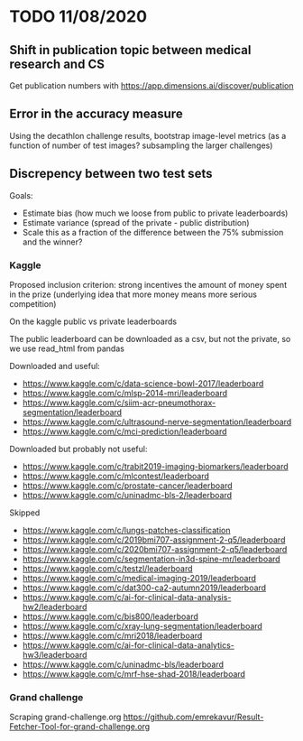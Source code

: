 
# TODO 11/08/2020

## Shift in publication topic between medical research and CS

Get publication numbers with https://app.dimensions.ai/discover/publication


## Error in the accuracy measure

Using the decathlon challenge results, bootstrap image-level metrics (as
a function of number of test images? subsampling the larger challenges)


## Discrepency between two test sets

Goals:
- Estimate bias (how much we loose from public to private leaderboards)
- Estimate variance (spread of the private - public distribution)
- Scale this as a fraction of the difference between the 75% submission
  and the winner?

### Kaggle

Proposed inclusion criterion: strong incentives
the amount of money spent in the prize
(underlying idea that more money means more serious competition)

On the kaggle public vs private leaderboards

The public leaderboard can be downloaded as a csv, but not the private,
so we use read_html from pandas

Downloaded and useful:
* https://www.kaggle.com/c/data-science-bowl-2017/leaderboard
* https://www.kaggle.com/c/mlsp-2014-mri/leaderboard
* https://www.kaggle.com/c/siim-acr-pneumothorax-segmentation/leaderboard
* https://www.kaggle.com/c/ultrasound-nerve-segmentation/leaderboard
* https://www.kaggle.com/c/mci-prediction/leaderboard


Downloaded but probably not useful:
* https://www.kaggle.com/c/trabit2019-imaging-biomarkers/leaderboard
* https://www.kaggle.com/c/mlcontest/leaderboard
* https://www.kaggle.com/c/prostate-cancer/leaderboard
* https://www.kaggle.com/c/uninadmc-bls-2/leaderboard

Skipped
* https://www.kaggle.com/c/lungs-patches-classification
* https://www.kaggle.com/c/2019bmi707-assignment-2-q5/leaderboard
* https://www.kaggle.com/c/2020bmi707-assignment-2-q5/leaderboard
* https://www.kaggle.com/c/segmentation-in3d-spine-mr/leaderboard
* https://www.kaggle.com/c/testzl/leaderboard
* https://www.kaggle.com/c/medical-imaging-2019/leaderboard
* https://www.kaggle.com/c/dat300-ca2-autumn2019/leaderboard
* https://www.kaggle.com/c/ai-for-clinical-data-analysis-hw2/leaderboard
* https://www.kaggle.com/c/bis800/leaderboard
* https://www.kaggle.com/c/xray-lung-segmentation/leaderboard
* https://www.kaggle.com/c/mri2018/leaderboard
* https://www.kaggle.com/c/ai-for-clinical-data-analytics-hw3/leaderboard
* https://www.kaggle.com/c/uninadmc-bls/leaderboard
* https://www.kaggle.com/c/mrf-hse-shad-2018/leaderboard

### Grand challenge

Scraping grand-challenge.org
https://github.com/emrekavur/Result-Fetcher-Tool-for-grand-challenge.org


